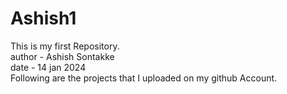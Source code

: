 # Ashish1
This is my first Repository.
<br>
author - Ashish Sontakke
<br>
date - 14 jan 2024
<br>
Following are the projects that I uploaded on my github Account.


